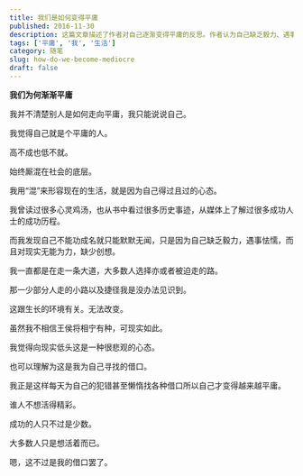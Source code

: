 ```yaml
---
title: 我们是如何变得平庸
published: 2016-11-30
description: 这篇文章描述了作者对自己逐渐变得平庸的反思。作者认为自己缺乏毅力、遇事怯懦，对现实无能为力，且缺少创想，这些都是导致他无法成功的原因。他感到自己被困在社会底层，过着得过且过的生活，并为自己的失败找借口。文章反映了作者对现实的无奈和对改变现状的渴望。
tags: ['平庸', '我', '生活']
category: 随笔
slug: how-do-we-become-mediocre
draft: false
---
```


**我们为何渐渐平庸** 

我并不清楚别人是如何走向平庸，我只能说说自己。 

我觉得自己就是个平庸的人。

高不成也低不就。

始终厮混在社会的底层。 

我用“混”来形容现在的生活，就是因为自己得过且过的心态。

我曾读过很多心灵鸡汤，也从书中看过很多历史事迹，从媒体上了解过很多成功人士的成功历程。 

而我发现自己不能功成名就只能默默无闻，只是因为自己缺乏毅力，遇事怯懦，而且对现实无能为力，缺少创想。 

我一直都是在走一条大道，大多数人选择亦或者被迫走的路。 

那一少部分人走的小路以及捷径我是没办法见识到。

这跟生长的环境有关。无法改变。

虽然我不相信王侯将相宁有种，可现实如此。 

我觉得向现实低头这是一种很悲观的心态。

也可以理解为这是我为自己寻找的借口。 

我正是这样每天为自己的犯错甚至懒惰找各种借口所以自己才变得越来越平庸。 

谁人不想活得精彩。

成功的人只不过是少数。 

大多数人只是想活着而已。 

嗯，这不过是我的借口罢了。